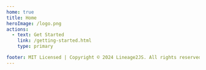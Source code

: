 ```yaml
---
home: true
title: Home
heroImage: /logo.png
actions:
  - text: Get Started
    link: /getting-started.html
    type: primary

footer: MIT Licensed | Copyright © 2024 Lineage2JS. All rights reserved.
---
```


[default-theme-home]: https://vuejs.press/reference/default-theme/frontmatter.html#home-page
